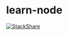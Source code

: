 # learn-node

[![StackShare](https://img.shields.io/badge/tech-stack-0690fa.svg?style=flat)](https://stackshare.io/pavanvamsi3/vamsis-stack)
